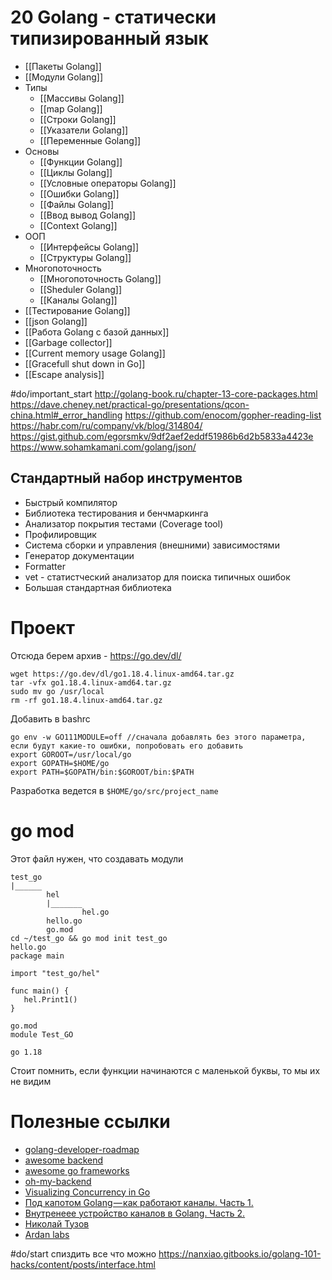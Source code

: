 # 20 Golang - статически типизированный язык
* [[Пакеты Golang]]
* [[Модули Golang]]
* Типы
	* [[Массивы Golang]]
	* [[map Golang]]
	* [[Строки Golang]]
	* [[Указатели Golang]]
	* [[Переменные Golang]]
* Основы
	* [[Функции Golang]]
	* [[Циклы Golang]]
	* [[Условные операторы Golang]]
	* [[Ошибки Golang]]
	* [[Файлы Golang]]
	* [[Ввод вывод Golang]]
	* [[Context Golang]]
* ООП
	* [[Интерфейсы Golang]]
	* [[Структуры Golang]]
* Многопоточность
	* [[Многопоточность Golang]]
	* [[Sheduler Golang]]
	* [[Каналы Golang]]
* [[Тестирование Golang]]
* [[json Golang]]
* [[Работа Golang с базой данных]]
* [[Garbage collector]]
* [[Current memory usage Golang]]
* [[Gracefull shut down in Go]]
* [[Escape analysis]]

#do/important_start 
http://golang-book.ru/chapter-13-core-packages.html
https://dave.cheney.net/practical-go/presentations/qcon-china.html#_error_handling
https://github.com/enocom/gopher-reading-list
https://habr.com/ru/company/vk/blog/314804/
https://gist.github.com/egorsmkv/9df2aef2eddf51986b6d2b5833a4423e
https://www.sohamkamani.com/golang/json/

## Стандартный набор инструментов
-   Быстрый компилятор
-   Библиотека тестирования и бенчмаркинга
-   Анализатор покрытия тестами (Coverage tool)
-   Профилировщик
-   Система сборки и управления (внешними) зависимостями
-   Генератор документации
-   Formatter
-   vet - статистческий анализатор для поиска типичных ошибок
-   Большая стандартная библиотека

# Проект
Отсюда берем архив - https://go.dev/dl/
```
wget https://go.dev/dl/go1.18.4.linux-amd64.tar.gz
tar -vfx go1.18.4.linux-amd64.tar.gz
sudo mv go /usr/local
rm -rf go1.18.4.linux-amd64.tar.gz
```

Добавить в bashrc
```
go env -w GO111MODULE=off //сначала добавлять без этого параметра, если будут какие-то ошибки, попробовать его добавить
export GOROOT=/usr/local/go
export GOPATH=$HOME/go
export PATH=$GOPATH/bin:$GOROOT/bin:$PATH
```

Разработка ведется в `$HOME/go/src/project_name`

# go mod
Этот файл нужен, что создавать модули

```
test_go
|______
		hel
		|_______
				hel.go
		hello.go
		go.mod
cd ~/test_go && go mod init test_go
hello.go
package main  
  
import "test_go/hel"  
  
func main() {  
   hel.Print1()  
}

go.mod
module Test_GO  
  
go 1.18
```

Стоит помнить, если функции начинаются с маленькой буквы, то мы их не видим

# Полезные ссылки
* [golang-developer-roadmap](https://github.com/Alikhll/golang-developer-roadmap)
* [awesome backend](https://github.com/zhashkevych/awesome-backend)
* [awesome go frameworks](https://github.com/avelino/awesome-go)
* [oh-my-backend](https://github.com/bzick/oh-my-backend#oh-my-backend)
* [Visualizing Concurrency in Go](https://divan.dev/posts/go_concurrency_visualize/)
* [Под капотом Golang — как работают каналы. Часть 1.](https://medium.com/@victor_nerd/%D0%BF%D0%BE%D0%B4-%D0%BA%D0%B0%D0%BF%D0%BE%D1%82%D0%BE%D0%BC-golang-%D0%BA%D0%B0%D0%BA-%D1%80%D0%B0%D0%B1%D0%BE%D1%82%D0%B0%D1%8E%D1%82-%D0%BA%D0%B0%D0%BD%D0%B0%D0%BB%D1%8B-%D1%87%D0%B0%D1%81%D1%82%D1%8C-1-e1da9e3e104d)
* [Внутренеее устройство каналов в Golang. Часть 2.](https://medium.com/@victor_nerd/golang-channel-internal-part2-b4e37ad9a118)
* [Николай Тузов](https://www.youtube.com/c/НиколайТузов/videos)
* [Ardan labs](https://www.ardanlabs.com/training/ultimate-go/)

#do/start спиздить все что можно https://nanxiao.gitbooks.io/golang-101-hacks/content/posts/interface.html